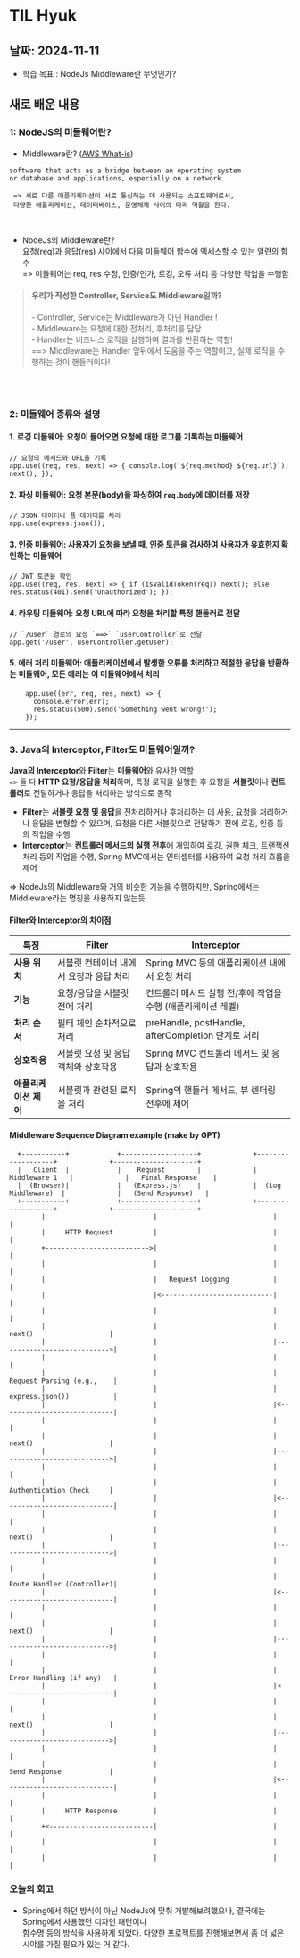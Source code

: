 # TIL Hyuk

## 날짜: 2024-11-11

- 학습 목표 : NodeJs Middleware란 무엇인가?


## 새로 배운 내용
### 1: NodeJS의 미들웨어란?
- Middleware란?  ([AWS What-is](https://aws.amazon.com/what-is/middleware/))
```
software that acts as a bridge between an operating system 
or database and applications, especially on a network. 
 
 => 서로 다른 애플리케이션이 서로 통신하는 데 사용되는 소프트웨어로서, 
 다양한 애플리케이션, 데이터베이스, 운영체제 사이의 다리 역할을 한다.
```
<br/>

- NodeJs의 Middleware란? <br/> 
  요청(req)과 응답(res) 사이에서 다음 미들웨어 함수에 엑세스할 수 있는 일련의 함수
  <br>=> 미들웨어는 req, res 수정, 인증/인가, 로깅, 오류 처리 등 다양한 작업을 수행함

> <h4> 우리가 작성한 Controller, Service도 Middleware일까?</h4>
> - Controller, Service는 Middleware가 아닌 Handler !<br>
> - Middleware는 요청에 대한 전처리, 후처리를 담당<br>
> - Handler는 비즈니스 로직을 실행하여 결과를 반환하는 역할!<br>
> ==> Middleware는 Handler 앞뒤에서 도움을 주는 역할이고, 실제 로직을 수행하는 것이 핸들러이다! <br>

<br/><br/>

### 2: 미들웨어 종류와 설명

#### 1. **로깅 미들웨어**: 요청이 들어오면 요청에 대한 로그를 기록하는 미들웨어
    // 요청의 메서드와 URL을 기록 
    app.use((req, res, next) => { console.log(`${req.method} ${req.url}`); next(); });
#### 2. **파싱 미들웨어**: 요청 본문(body)을 파싱하여 `req.body`에 데이터를 저장
    // JSON 데이터나 폼 데이터를 처리
    app.use(express.json());
#### 3. **인증 미들웨어**: 사용자가 요청을 보낼 때, 인증 토큰을 검사하여 사용자가 유효한지 확인하는 미들웨어 
    // JWT 토큰을 확인
    app.use((req, res, next) => { if (isValidToken(req)) next(); else res.status(401).send('Unauthorized'); });
#### 4. **라우팅 미들웨어**: 요청 URL에 따라 요청을 처리할 특정 핸들러로 전달
    // `/user` 경로의 요청 `==>` `userController`로 전달
    app.get('/user', userController.getUser);
#### 5. **에러 처리 미들웨어**: 애플리케이션에서 발생한 오류를 처리하고 적절한 응답을 반환하는 미들웨어, 모든 에러는 이 미들웨어에서 처리
        app.use((err, req, res, next) => {
          console.error(err);
          res.status(500).send('Something went wrong!');
        });


---

### 3. Java의 Interceptor, Filter도 미들웨어일까?

**Java의 Interceptor**와 **Filter**는 **미들웨어**와 유사한 역할 </br>
`=>` 둘 다  **HTTP 요청/응답을 처리**하며, 특정 로직을 실행한 후 요청을 **서블릿**이나 **컨트롤러**로 전달하거나 응답을 처리하는 방식으로 동작

- **Filter**는 **서블릿 요청 및 응답**을 전처리하거나 후처리하는 데 사용, 요청을 처리하거나 응답을 변형할 수 있으며, 요청을 다른 서블릿으로 전달하기 전에 로깅, 인증 등의 작업을 수행
- **Interceptor**는 **컨트롤러 메서드의 실행 전후**에 개입하여 로깅, 권한 체크, 트랜잭션 처리 등의 작업을 수행, Spring MVC에서는 인터셉터를 사용하여 요청 처리 흐름을 제어

=> NodeJs의 Middleware와 거의 비슷한 기능을 수행하지만, Spring에서는 Middleware라는 명칭을 사용하지 않는듯.

<h4> Filter와 Interceptor의 차이점 </h4>

| **특징** | **Filter** | **Interceptor** |
| --- | --- | --- |
| **사용 위치** | 서블릿 컨테이너 내에서 요청과 응답 처리 | Spring MVC 등의 애플리케이션 내에서 요청 처리 |
| **기능** | 요청/응답을 서블릿 전에 처리 | 컨트롤러 메서드 실행 전/후에 작업을 수행 (애플리케이션 레벨) |
| **처리 순서** | 필터 체인 순차적으로 처리 | preHandle, postHandle, afterCompletion 단계로 처리 |
| **상호작용** | 서블릿 요청 및 응답 객체와 상호작용 | Spring MVC 컨트롤러 메서드 및 응답과 상호작용 |
| **애플리케이션 제어** | 서블릿과 관련된 로직을 처리 | Spring의 핸들러 메서드, 뷰 렌더링 전후에 제어 |


<h4> Middleware Sequence Diagram example (make by GPT) </h4>

``` plaintext
  +-----------+            +-------------------+             +-------------------+             +---------------------+
  |   Client  |            |    Request        |             |     Middleware 1   |             |   Final Response    |
  |  (Browser)|            |   (Express.js)    |             |  (Log Middleware)  |             |   (Send Response)   |
  +-----------+            +-------------------+             +-------------------+             +---------------------+
        |                           |                             |                             |
        |     HTTP Request          |                             |                             |
        +-------------------------->|                             |                             |
        |                           |                             |                             |
        |                           |   Request Logging           |                             |
        |                           |<----------------------------|                             |
        |                           |                             |                             |
        |                           |                             |   next()                   |
        |                           |                             |---------------------------->|
        |                           |                             |                             |
        |                           |                             |   Request Parsing (e.g.,    |
        |                           |                             |   express.json())           |
        |                           |                             |<----------------------------|
        |                           |                             |                             |
        |                           |                             |   next()                   |
        |                           |                             |---------------------------->|
        |                           |                             |                             |
        |                           |                             |   Authentication Check     |
        |                           |                             |<----------------------------|
        |                           |                             |                             |
        |                           |                             |   next()                   |
        |                           |                             |---------------------------->|
        |                           |                             |                             |
        |                           |                             |   Route Handler (Controller)|
        |                           |                             |<----------------------------|
        |                           |                             |                             |
        |                           |                             |   next()                   |
        |                           |                             |---------------------------->|
        |                           |                             |                             |
        |                           |                             |   Error Handling (if any)   |
        |                           |                             |<----------------------------|
        |                           |                             |                             |
        |                           |                             |   next()                   |
        |                           |                             |---------------------------->|
        |                           |                             |                             |
        |                           |                             |   Send Response            |
        |                           |                             |<----------------------------|
        |                           |                             |                             |
        |     HTTP Response         |                             |                             |
        +<--------------------------|                             |                             |
        |                           |                             |                             |
        |                           |                             |                             |

```

### 오늘의 회고
- Spring에서 하던 방식이 아닌 NodeJs에 맞춰 개발해보려했으나, 결국에는 Spring에서 사용했던 디자인 패턴이나 <br>
함수명 등의 방식을 사용하게 되었다. 다양한 프로젝트를 진행해보면서 좀 더 넓은 시야를 가질 필요가 있는 거 같다.

